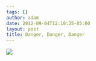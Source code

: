 ```yaml
---
tags: []
author: adam
date: 2012-09-04T12:10:25-05:00
layout: post
title: Danger, Danger, Danger
---
```


![](/media/m9u7tfw4dM1qga9s2o1_1280.jpg)
